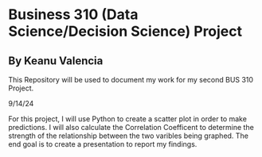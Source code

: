 <h1>Business 310 (Data Science/Decision Science) Project</h1>
<h2>By Keanu Valencia</h2>
<p>This Repository will be used to document my work for my second BUS 310 Project.</p>
<p>9/14/24</p>

<p>For this project, I will use Python to create a scatter plot in order to make predictions. I will also calculate the Correlation Coefficent to determine the strength of the relationship between the two varibles being graphed. The end goal is to create a presentation to report my findings.</p>
